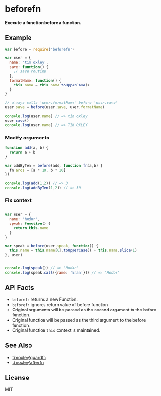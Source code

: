 # beforefn

#### Execute a function before a function.

## Example

```js
var before = require('beforefn')

var user = {
  name: 'tim oxley',
  save: function() {
    // save routine
  },
  formatName: function() {
    this.name = this.name.toUpperCase()
  }
}

// always calls 'user.formatName' before 'user.save'
user.save = before(user.save, user.formatName)

console.log(user.name) // => tim oxley
user.save()
console.log(user.name) // => TIM OXLEY

```

### Modify arguments

```js
function add(a, b) {
  return a + b
}

var addByTen = before(add, function fn(a,b) {
  fn.args = [a * 10, b * 10]
})

console.log(add(1,2)) // => 3
console.log(addByTen(1,2)) // => 30

```

### Fix context

```js

var user = {
  name: 'hodor',
  speak: function() {
    return this.name
  }
}

var speak = before(user.speak, function() {
  this.name = this.name[0].toUpperCase() + this.name.slice(1)
}, user)


console.log(speak()) // => 'Hodor'
console.log(speak.call({name: 'bran'})) // => 'Hodor'

```

## API Facts

* `beforefn` returns a new Function.
* `beforefn` ignores return value of before function
* Original arguments will be passed as the second argument to the before function.
* Original function will be passed as the third argument to the before function.
* Original function `this` context is maintained.

## See Also

* [timoxley/guardfn](http://github.com/timoxley/guardfn)
* [timoxley/afterfn](http://github.com/timoxley/afterfn)

## License

MIT
